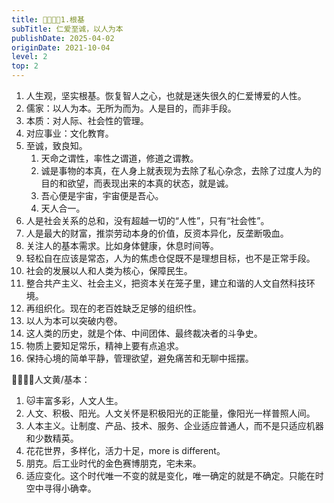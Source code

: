 ```yaml
---
title: 👨‍👩‍👧‍👦1.根基
subTitle: 仁爱至诚，以人为本
publishDate: 2025-04-02
originDate: 2021-10-04
level: 2
top: 2
---
```


1. 人生观，坚实根基。恢复智人之心，也就是迷失很久的仁爱博爱的人性。
2. 儒家：以人为本。无所为而为。人是目的，而非手段。
3. 本质：对人际、社会性的管理。
4. 对应事业：文化教育。
5. 至诚，致良知。
    1. 天命之谓性，率性之谓道，修道之谓教。
    2. 诚是事物的本真，在人身上就表现为去除了私心杂念，去除了过度人为的目的和欲望，而表现出来的本真的状态，就是诚。
    3. 吾心便是宇宙，宇宙便是吾心。
    4. 天人合一。
6. 人是社会关系的总和，没有超越一切的“人性”，只有“社会性”。
7. 人是最大的财富，推崇劳动本身的价值，反资本异化，反垄断吸血。
8. 关注人的基本需求。比如身体健康，休息时间等。
9. 轻松自在应该是常态，人为的焦虑仓促既不是理想目标，也不是正常手段。
10. 社会的发展以人和人类为核心，保障民生。
11. 整合共产主义、社会主义，把资本关在笼子里，建立和谐的人文自然科技环境。
12. 再组织化。现在的老百姓缺乏足够的组织性。
13. 以人为本可以突破内卷。
14. 这人类的历史，就是个体、中间团体、最终裁决者的斗争史。
15. 物质上要知足常乐，精神上要有点追求。
16. 保持心境的简单平静，管理欲望，避免痛苦和无聊中摇摆。

👨‍👩‍👧‍👦人文黄/基本：
1. 🐱丰富多彩，人文人生。
2. 人文、积极、阳光。人文关怀是积极阳光的正能量，像阳光一样普照人间。
3. 人本主义。让制度、产品、技术、服务、企业适应普通人，而不是只适应机器和少数精英。
4. 花花世界，多样化，活力十足，more is different。
5. 朋克。后工业时代的金色赛博朋克，宅未来。
6. 适应变化。这个时代唯一不变的就是变化，唯一确定的就是不确定。只能在时空中寻得小确幸。
